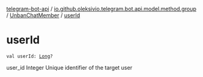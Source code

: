 [telegram-bot-api](../../index.md) / [io.github.oleksivio.telegram.bot.api.model.method.group](../index.md) / [UnbanChatMember](index.md) / [userId](./user-id.md)

# userId

`val userId: `[`Long`](https://kotlinlang.org/api/latest/jvm/stdlib/kotlin/-long/index.html)`?`

user_id Integer Unique identifier of the target user

